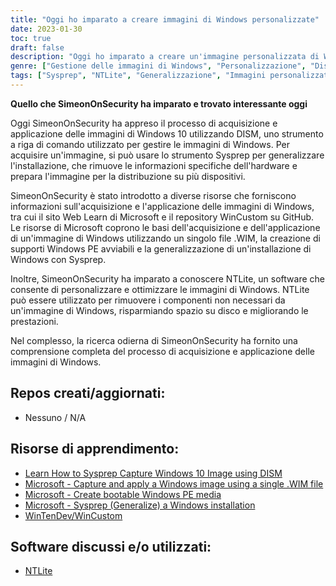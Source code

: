 ```yaml
---
title: "Oggi ho imparato a creare immagini di Windows personalizzate"
date: 2023-01-30
toc: true
draft: false
description: "Oggi ho imparato a creare un'immagine personalizzata di Windows, a fare Sysprep e a generalizzare"
genre: ["Gestione delle immagini di Windows", "Personalizzazione", "Distribuzione di Windows", "Sysprep", "Generalizzazione", "Windows 10", "Windows 11", "Acquisizione di immagini", "Distribuzione dell'immagine", "NTLite", "Ottimizzazione di Windows"]
tags: ["Sysprep", "NTLite", "Generalizzazione", "Immagini personalizzate", "Immagini personalizzate delle finestre", "Windows 11", "Debloat", "Personalizzazione", "acquisizione di immagini", "distribuzione dell'immagine", "Gestione delle immagini di Windows", "Strumenti di distribuzione di Windows", "Personalizzazione dell'immagine di Windows", "Ottimizzazione delle immagini di Windows", "Microsoft Impara", "Repository WinCustom"]
---
```


**Quello che SimeonOnSecurity ha imparato e trovato interessante oggi**

Oggi SimeonOnSecurity ha appreso il processo di acquisizione e applicazione delle immagini di Windows 10 utilizzando DISM, uno strumento a riga di comando utilizzato per gestire le immagini di Windows. Per acquisire un'immagine, si può usare lo strumento Sysprep per generalizzare l'installazione, che rimuove le informazioni specifiche dell'hardware e prepara l'immagine per la distribuzione su più dispositivi.

SimeonOnSecurity è stato introdotto a diverse risorse che forniscono informazioni sull'acquisizione e l'applicazione delle immagini di Windows, tra cui il sito Web Learn di Microsoft e il repository WinCustom su GitHub. Le risorse di Microsoft coprono le basi dell'acquisizione e dell'applicazione di un'immagine di Windows utilizzando un singolo file .WIM, la creazione di supporti Windows PE avviabili e la generalizzazione di un'installazione di Windows con Sysprep.

Inoltre, SimeonOnSecurity ha imparato a conoscere NTLite, un software che consente di personalizzare e ottimizzare le immagini di Windows. NTLite può essere utilizzato per rimuovere i componenti non necessari da un'immagine di Windows, risparmiando spazio su disco e migliorando le prestazioni.

Nel complesso, la ricerca odierna di SimeonOnSecurity ha fornito una comprensione completa del processo di acquisizione e applicazione delle immagini di Windows.

## Repos creati/aggiornati:
- Nessuno / N/A

## Risorse di apprendimento:
- [Learn How to Sysprep Capture Windows 10 Image using DISM](https://www.anoopcnair.com/sysprep-capture-windows-10-image-using-dism/)
- [Microsoft - Capture and apply a Windows image using a single .WIM file](https://learn.microsoft.com/en-us/windows-hardware/manufacture/desktop/capture-and-apply-windows-using-a-single-wim?view=windows-11)
- [Microsoft - Create bootable Windows PE media](https://learn.microsoft.com/en-us/windows-hardware/manufacture/desktop/winpe-create-usb-bootable-drive?view=windows-11)
- [Microsoft - Sysprep (Generalize) a Windows installation](https://learn.microsoft.com/en-us/windows-hardware/manufacture/desktop/sysprep--generalize--a-windows-installation?view=windows-11)
- [WinTenDev/WinCustom](https://github.com/WinTenDev/WinCustom)

## Software discussi e/o utilizzati:
- [NTLite](https://www.ntlite.com/)